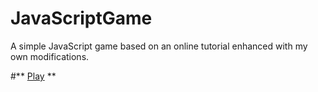 # JavaScriptGame
A simple JavaScript game based on an online tutorial enhanced with my own modifications.

#** [Play](http://htmlpreview.github.io/?https://github.com/marta-krzyk-dev/JavaScriptGame/blob/master/game.html) **
